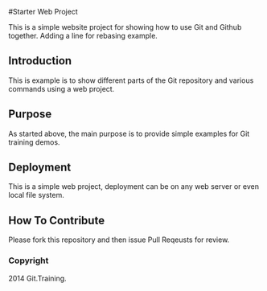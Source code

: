 #Starter Web Project

This is a simple website project for
showing how to use Git and Github together. Adding a line for rebasing example.

## Introduction

This is example is to show different parts 
of the Git repository and various commands
using a web project.

## Purpose

As started above, the main purpose is to 
provide simple examples for Git training 
demos.

## Deployment

This is a simple web project, deployment
can be on any web server or even local
file system.

## How To Contribute

Please fork this repository and then issue Pull Reqeusts for review.

### Copyright

2014 Git.Training.
